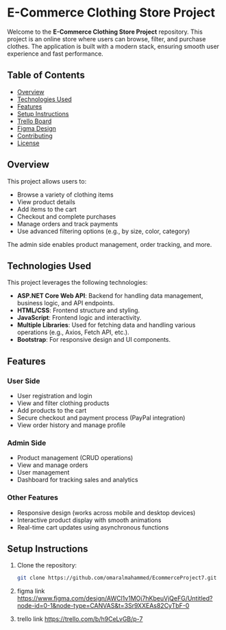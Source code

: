 # E-Commerce Clothing Store Project

Welcome to the **E-Commerce Clothing Store Project** repository. This project is an online store where users can browse, filter, and purchase clothes. The application is built with a modern stack, ensuring smooth user experience and fast performance.

## Table of Contents
- [Overview](#overview)
- [Technologies Used](#technologies-used)
- [Features](#features)
- [Setup Instructions](#setup-instructions)
- [Trello Board](#trello-board)
- [Figma Design](#figma-design)
- [Contributing](#contributing)
- [License](#license)

## Overview

This project allows users to:
- Browse a variety of clothing items
- View product details
- Add items to the cart
- Checkout and complete purchases
- Manage orders and track payments
- Use advanced filtering options (e.g., by size, color, category)
  
The admin side enables product management, order tracking, and more.

## Technologies Used

This project leverages the following technologies:

- **ASP.NET Core Web API**: Backend for handling data management, business logic, and API endpoints.
- **HTML/CSS**: Frontend structure and styling.
- **JavaScript**: Frontend logic and interactivity.
- **Multiple Libraries**: Used for fetching data and handling various operations (e.g., Axios, Fetch API, etc.).
- **Bootstrap**: For responsive design and UI components.

## Features

### User Side
- User registration and login
- View and filter clothing products
- Add products to the cart
- Secure checkout and payment process (PayPal integration)
- View order history and manage profile

### Admin Side
- Product management (CRUD operations)
- View and manage orders
- User management
- Dashboard for tracking sales and analytics

### Other Features
- Responsive design (works across mobile and desktop devices)
- Interactive product display with smooth animations
- Real-time cart updates using asynchronous functions

## Setup Instructions

1. Clone the repository:

   ```bash
   git clone https://github.com/omaralmahammed/EcommerceProject7.git

2. figma link 
    https://www.figma.com/design/AWCl1v1MOj7hKbeuVjQeFG/Untitled?node-id=0-1&node-type=CANVAS&t=3Sr9XXEAs82CyTbF-0

3. trello link
    https://trello.com/b/h9CeLvGB/p-7


